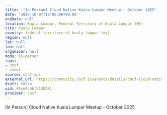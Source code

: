 ```yaml
---
title: '[In Person] Cloud Native Kuala Lumpur Meetup - October 2025'
date: '2025-10-07T10:00:00+00:00'
endDate: null
location: Kuala Lumpur, Federal Territory of Kuala Lumpur (MY)
city: Kuala Lumpur
country: federal territory of kuala lumpur (my)
region: null
lat: null
lon: null
organizer: null
mode: in-person
tags:
- cncf
- event
source: cncf-api
external_url: https://community.cncf.io/events/details/cncf-cloud-native-kuala-lumpur-presents-in-person-cloud-native-kuala-lumpur-meetup-october-2025/
draft: false
uid: 40ce4c6bf5130f81
provider: cncf
---
```

[In Person] Cloud Native Kuala Lumpur Meetup - October 2025
